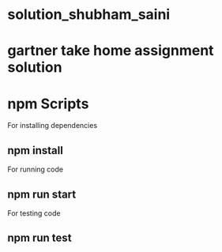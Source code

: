 # solution_shubham_saini

# gartner take home assignment solution

# npm Scripts

For installing dependencies

## npm install

For running code

## npm run start

For testing code

## npm run test
